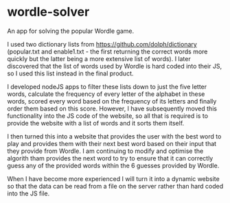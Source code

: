 # wordle-solver
An app for solving the popular Wordle game.

I used two dictionary lists from https://github.com/dolph/dictionary (popular.txt and enable1.txt - the first returning the correct words more quickly but the latter being a more extensive list of words). I later discovered that the list of words used by Wordle is hard coded into their JS, so I used this list instead in the final product.

I developed nodeJS apps to filter these lists down to just the five letter words, calculate the frequency of every letter of the alphabet in these words, scored every word based on the frequency of its letters and finally order them based on this score. However,  I have subsequently moved this functionality into the JS code of the website, so all that is required is to provide the website with a list of words and it sorts them itself.

I then turned this into a website that provides the user with the best word to play and provides them with their next best word based on their input that they provide from Wordle. I am continuing to modify and optimise the algorith tham provides the next word to try to ensure that it can correctly guess any of the provided words within the 6 guesses provided by Wordle.

When I have become more experienced I will turn it into a dynamic website so that the data can be read from a file on the server rather than hard coded into the JS file. 
